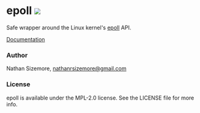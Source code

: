 # epoll [<img src="https://travis-ci.org/nathansizemore/epoll.svg?branch=master">][travis-badge]

Safe wrapper around the Linux kernel's [epoll][epoll-man-page] API.

[Documentation][docs]


### Author

Nathan Sizemore, nathanrsizemore@gmail.com

### License

epoll is available under the MPL-2.0 license. See the LICENSE file for more info.



[travis-badge]: https://travis-ci.org/nathansizemore/epoll
[docs]: https://docs.rs/epoll/2.0.0/epoll/
[epoll-man-page]: http://man7.org/linux/man-pages/man7/epoll.7.html

